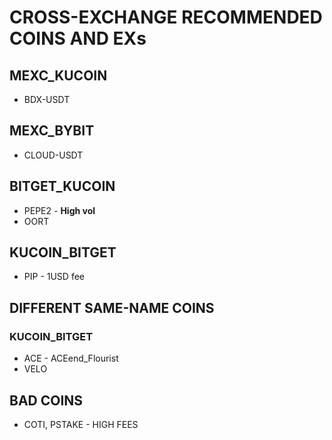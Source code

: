 # CROSS-EXCHANGE RECOMMENDED COINS AND EXs

## MEXC_KUCOIN
- BDX-USDT

## MEXC_BYBIT
- CLOUD-USDT

## BITGET_KUCOIN
- PEPE2 - **High vol**
- OORT

## KUCOIN_BITGET
- PIP - 1USD fee

## DIFFERENT SAME-NAME COINS
### KUCOIN_BITGET
- ACE - ACEend_Flourist
- VELO

## BAD COINS
- COTI, PSTAKE - HIGH FEES